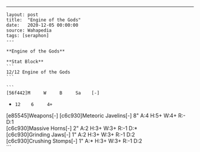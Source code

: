 ---
    layout: post
    title:  "Engine of the Gods"
    date:   2020-12-05 00:00:00
    source: Wahapedia
    tags: [seraphon]
    ---
    
    **Engine of the Gods**
    
    **Stat Block**
    ```
    12/12 Engine of the Gods
    ```
    
    ```
    [56f442]M     W     B     Sa    [-]
*     12    6     4+    
[e85545]Weapons[-]
[c6c930]Meteoric Javelins[-]
8"     A:4    H:5+   W:4+   R:-    D:1   
[c6c930]Massive Horns[-]
2"     A:2    H:3+   W:3+   R:-1   D:*   
[c6c930]Grinding Jaws[-]
1"     A:2    H:3+   W:3+   R:-1   D:2   
[c6c930]Crushing Stomps[-]
1"     A:*    H:3+   W:3+   R:-1   D:2   
    ```
    
    
    
